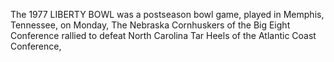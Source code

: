 The 1977 LIBERTY BOWL was a postseason bowl game, played in Memphis, Tennessee, on Monday, The Nebraska Cornhuskers of the Big Eight Conference rallied to defeat North Carolina Tar Heels of the Atlantic Coast Conference,

